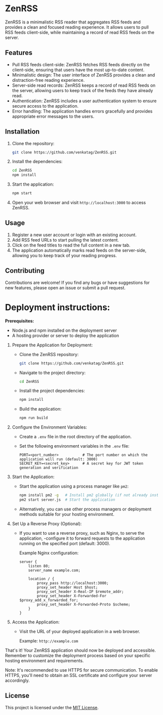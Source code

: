 # ZenRSS

ZenRSS is a minimalistic RSS reader that aggregates RSS feeds and provides a clean and focused reading experience. It allows users to pull RSS feeds client-side, while maintaining a record of read RSS feeds on the server.

## Features

- Pull RSS feeds client-side: ZenRSS fetches RSS feeds directly on the client-side, ensuring that users have the most up-to-date content.
- Minimalistic design: The user interface of ZenRSS provides a clean and distraction-free reading experience.
- Server-side read records: ZenRSS keeps a record of read RSS feeds on the server, allowing users to keep track of the feeds they have already read.
- Authentication: ZenRSS includes a user authentication system to ensure secure access to the application.
- Error handling: The application handles errors gracefully and provides appropriate error messages to the users.

## Installation

1. Clone the repository:

   ```bash
   git clone https://github.com/venkatag/ZenRSS.git
   ```

2. Install the dependencies:

   ```bash
   cd ZenRSS
   npm install
   ```

3. Start the application:

   ```bash
   npm start
   ```

4. Open your web browser and visit `http://localhost:3000` to access ZenRSS.

## Usage

1. Register a new user account or login with an existing account.
2. Add RSS feed URLs to start pulling the latest content.
3. Click on the feed titles to read the full content in a new tab.
4. The application automatically marks read feeds on the server-side, allowing you to keep track of your reading progress.

## Contributing

Contributions are welcome! If you find any bugs or have suggestions for new features, please open an issue or submit a pull request.

# Deployment instructions:

**Prerequisites:**
- Node.js and npm installed on the deployment server
- A hosting provider or server to deploy the application

1. Prepare the Application for Deployment:

   - Clone the ZenRSS repository:

     ```bash
     git clone https://github.com/venkatag/ZenRSS.git
     ```

   - Navigate to the project directory:

     ```bash
     cd ZenRSS
     ```

   - Install the project dependencies:

     ```bash
     npm install
     ```

   - Build the application:

     ```bash
     npm run build
     ```

2. Configure the Environment Variables:

   - Create a `.env` file in the root directory of the application.

   - Set the following environment variables in the `.env` file:

     ```
     PORT=<port_number>           # The port number on which the application will run (default: 3000)
     SECRET_KEY=<secret_key>      # A secret key for JWT token generation and verification
     ```

3. Start the Application:

   - Start the application using a process manager like `pm2`:

     ```bash
     npm install pm2 -g   # Install pm2 globally (if not already installed)
     pm2 start server.js  # Start the application
     ```

   - Alternatively, you can use other process managers or deployment methods suitable for your hosting environment.

4. Set Up a Reverse Proxy (Optional):

   - If you want to use a reverse proxy, such as Nginx, to serve the application, -configure it to forward requests to the application running on the specified port (default: 3000).

     Example Nginx configuration:

     ```
     server {
         listen 80;
         server_name example.com;

         location / {
             proxy_pass http://localhost:3000;
             proxy_set_header Host $host;
             proxy_set_header X-Real-IP $remote_addr;
             proxy_set_header X-Forwarded-For $proxy_add_x_forwarded_for;
             proxy_set_header X-Forwarded-Proto $scheme;
         }
     }
     ```

5. Access the Application:

   - Visit the URL of your deployed application in a web browser.

     Example: `http://example.com`

That's it! Your ZenRSS application should now be deployed and accessible. Remember to customize the deployment process based on your specific hosting environment and requirements.

Note: It's recommended to use HTTPS for secure communication. To enable HTTPS, you'll need to obtain an SSL certificate and configure your server accordingly.

## License

This project is licensed under the [MIT License](LICENSE).
```